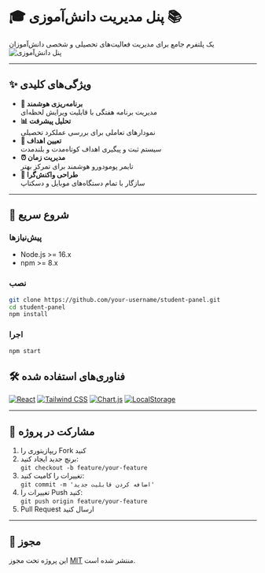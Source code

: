 
# 🎓 پنل مدیریت دانش‌آموزی 📚

یک پلتفرم جامع برای مدیریت فعالیت‌های تحصیلی و شخصی دانش‌آموزان  
![پنل دانش‌آموزی](screenshot.png)

---

## ✨ ویژگی‌های کلیدی
- **📅 برنامه‌ریزی هوشمند**  
  مدیریت برنامه هفتگی با قابلیت ویرایش لحظه‌ای
- **📊 تحلیل پیشرفت**  
  نمودارهای تعاملی برای بررسی عملکرد تحصیلی
- **🎯 تعیین اهداف**  
  سیستم ثبت و پیگیری اهداف کوتاه‌مدت و بلندمدت
- **⏰ مدیریت زمان**  
  تایمر پومودورو هوشمند برای تمرکز بهتر
- **📱 طراحی واکنش‌گرا**  
  سازگار با تمام دستگاه‌های موبایل و دسکتاپ

---

## 🚀 شروع سریع

### پیش‌نیازها
- Node.js >= 16.x
- npm >= 8.x

### نصب
```bash
git clone https://github.com/your-username/student-panel.git
cd student-panel
npm install
```

### اجرا
```bash
npm start
```


## 🛠 فناوری‌های استفاده شده
[![React](https://img.shields.io/badge/React-61DAFB?logo=react&logoColor=black)](https://reactjs.org/)
[![Tailwind CSS](https://img.shields.io/badge/Tailwind%20CSS-06B6D4?logo=tailwind-css)](https://tailwindcss.com/)
[![Chart.js](https://img.shields.io/badge/Chart.js-FF6384?logo=chart.js)](https://www.chartjs.org/)
[![LocalStorage](https://img.shields.io/badge/LocalStorage-007ACC?logo=html5)](https://developer.mozilla.org/en-US/docs/Web/API/Window/localStorage)

---

## 🤝 مشارکت در پروژه
1. ریپازیتوری را Fork کنید
2. برنچ جدید ایجاد کنید:  
   `git checkout -b feature/your-feature`
3. تغییرات را کامیت کنید:  
   `git commit -m 'اضافه کردن قابلیت جدید'`
4. تغییرات را Push کنید:  
   `git push origin feature/your-feature`
5. Pull Request ارسال کنید

---

## 📜 مجوز
این پروژه تحت مجوز [MIT](LICENSE) منتشر شده است.
